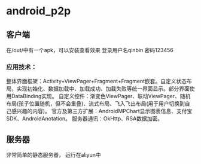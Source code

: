 # android_p2p




## 客户端
在/out/中有一个apk，可以安装查看效果
登录用户名qinbin 密码123456

### 应用技术：

整体界面框架：Activity+ViewPager+Fragment+Fragment嵌套。自定义状态布局，实现初始化、数据加载中、加载成功、加载失败等统一界面显示。部分界面使用DataBinding实现。
自定义控件：渐变色ViewPager、联动ViewPager、随机布局(孩子位置随机，但不会重叠)、流式布局、飞入飞出布局(用于用户切换到自己感兴趣的内容)。
官方及第三方扩展：AndroidMPChart显示图表信息、支付宝SDK、AndroidAnotation。
服务器通讯：OkHttp、RSA数据加密。


## 服务器
非常简单的静态服务器， 运行在aliyun中
